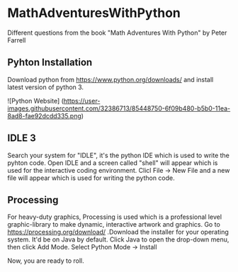 # MathAdventuresWithPython
Different questions from the book "Math Adventures With Python" by Peter Farrell 

## Pyhton Installation
Download python from https://www.python.org/downloads/ and install latest version of python 3.

![Python Website] (https://user-images.githubusercontent.com/32386713/85448750-6f09b480-b5b0-11ea-8ad8-fae92dcdd335.png)

## IDLE 3
Search your system for "IDLE", it's the python IDE which is used to write the pyhton code.
Open IDLE and a screen called "shell" will appear which is used for the interactive coding environment. Clicl File -> New File and a new file will appear which is used for writing the python code.

## Processing
For heavy-duty graphics, Processing is used which is a professional level graphic-library to make dynamic, interactive artwork and graphics.
Go to https://processing.org/download/ .Download the installer for your operating system. It'd be on Java by default. Click Java to open the drop-down menu, then click Add Mode. Select Python Mode -> Install

Now, you are ready to roll.
